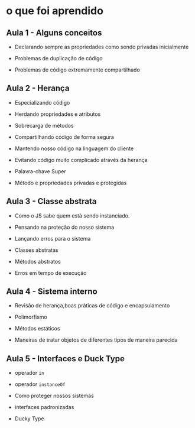 # o que foi aprendido

## Aula 1 - Alguns conceitos

* Declarando sempre as propriedades como sendo privadas inicialmente

* Problemas de duplicação de código

* Problemas de código extremamente compartilhado

## Aula 2 - Herança 

* Especializando código

* Herdando propriedades e atributos

* Sobrecarga de métodos

* Compartilhando código de forma segura

* Mantendo nosso código na linguagem do cliente

* Evitando código muito complicado através da herança

* Palavra-chave Super

* Método e propriedades privadas e protegidas

## Aula 3 - Classe abstrata

* Como o JS sabe quem está sendo instanciado.

* Pensando na proteção do nosso sistema

* Lançando erros para o sistema

* Classes abstratas

* Métodos abstratos

* Erros em tempo de execução

## Aula 4 - Sistema interno

* Revisão de herança,boas práticas de código e encapsulamento

* Polimorfismo

* Métodos estáticos

* Maneiras de tratar objetos de diferentes tipos de maneira parecida

## Aula 5 - Interfaces e Duck Type

* operador `in`

* operador `instanceOf`

* Como proteger nossos sistemas

* interfaces padronizadas

* Ducky Type